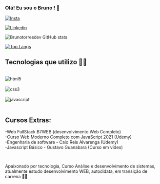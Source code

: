### Olá! Eu sou o Bruno ! 🤙

[![Insta](https://img.shields.io/badge/Instagram-E4405F?style=for-the-badge&logo=instagram&logoColor=white)](https://www.instagram.com/brunotorresbjj/)

[![Linkedin](https://img.shields.io/badge/LinkedIn-0077B5?style=for-the-badge&logo=linkedin&logoColor=white)](https://www.linkedin.com/in/bruno-torres-640036144/)

![Brunotorresdev GitHub stats](https://github-readme-stats.vercel.app/api?username=Brunotorresdev&show_icons=true&theme=tokyonight)

[![Top Langs](https://github-readme-stats.vercel.app/api/top-langs/?username=Brunotorresdev&layout=compact)](https://github.com/anuraghazra/github-readme-stats)

## Tecnologias que utilizo 🧑‍💻

<div style="display: inline_block"> </br>
  <img align="center" alt="html5" src="https://img.shields.io/badge/HTML5-E34F26?style=for-the-badge&logo=html5&logoColor=white" />
</div>

<div style="display: inline_block"> </br>
  <img align="center" alt="css3" src="https://img.shields.io/badge/CSS3-1572B6?style=for-the-badge&logo=css3&logoColor=white" />
</div>

<div style="display: inline_block"> </br>
  <img align="center" alt="javascript" src="https://img.shields.io/badge/JavaScript-F7DF1E?style=for-the-badge&logo=javascript&logoColor=black" />
</div> </br>

## Cursos Extras: </br>
-Web FullStack B7WEB (desenvolvimento Web Completo) </br>
-Curso Web Moderno Completo com JavaScript 2021 (Udemy) </br> 
-Engenharia de software - Caio Reis Alvarenga (Udemy) </br>
-Javascript Básico - Gustavo Guanabara (Curso em vídeo) </br>

</br>

Apaixonado por tecnologia, Curso Análise e desenvolvimento de sistemas, atualmente estudo desenvolvimento WEB, autodidata, em transição de carreira  👨‍💻
